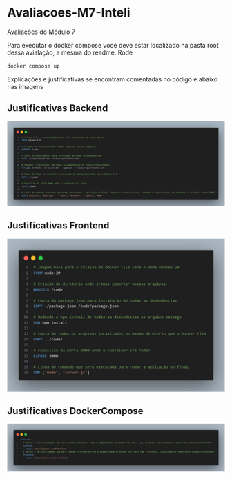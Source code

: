 # Avaliacoes-M7-Inteli
Avaliações do Módulo 7

Para executar o docker compose voce deve estar localizado na pasta root dessa avialação, a mesma do readme. Rode

```bash
docker compose up
```
Explicações e justificativas se encontram comentadas no código e abaixo nas imagens
## Justificativas Backend
![Explicação Backend](/Midia/backend.png)
## Justificativas Frontend
![Explicação Frontend](/Midia/frontend.png)
## Justificativas DockerCompose
![Explicação Docker Compose](/Midia/docker-compose.png)